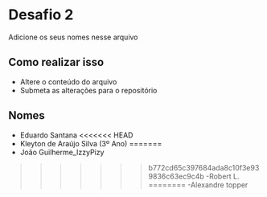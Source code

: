 # Desafio 2

Adicione os seus nomes nesse arquivo


## Como realizar isso

- Altere o conteúdo do arquivo
- Submeta as alterações para o repositório

## Nomes

- Eduardo Santana
<<<<<<< HEAD
- Kleyton de Araújo Silva (3º Ano)
=======
- João Guilherme_IzzyPizy
>>>>>>> b772cd65c397684ada8c10f3e939836c63ec9c4b
-Robert L.
========
-Alexandre topper
